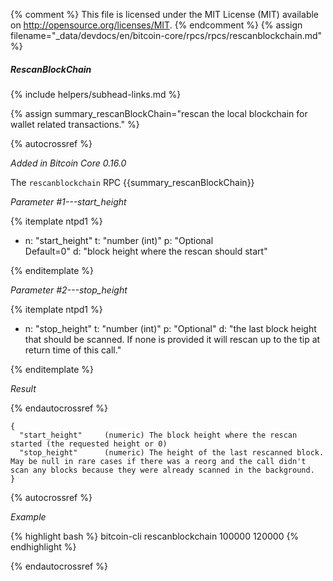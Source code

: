 {% comment %}
This file is licensed under the MIT License (MIT) available on
http://opensource.org/licenses/MIT.
{% endcomment %}
{% assign filename="_data/devdocs/en/bitcoin-core/rpcs/rpcs/rescanblockchain.md" %}

##### RescanBlockChain
{% include helpers/subhead-links.md %}

{% assign summary_rescanBlockChain="rescan the local blockchain for wallet related transactions." %}

{% autocrossref %}

*Added in Bitcoin Core 0.16.0*

The `rescanblockchain` RPC {{summary_rescanBlockChain}}

*Parameter #1---start_height*

{% itemplate ntpd1 %}
- n: "start_height"
  t: "number (int)"
  p: "Optional<br>Default=0"
  d: "block height where the rescan should start"

{% enditemplate %}

*Parameter #2---stop_height*

{% itemplate ntpd1 %}
- n: "stop_height"
  t: "number (int)"
  p: "Optional"
  d: "the last block height that should be scanned. If none is provided it will rescan up to the tip at return time of this call."

{% enditemplate %}

*Result*

{% endautocrossref %}

    {
      "start_height"     (numeric) The block height where the rescan started (the requested height or 0)
      "stop_height"      (numeric) The height of the last rescanned block. May be null in rare cases if there was a reorg and the call didn't scan any blocks because they were already scanned in the background.
    }

{% autocrossref %}

*Example*

{% highlight bash %}
bitcoin-cli rescanblockchain 100000 120000
{% endhighlight %}

{% endautocrossref %}
